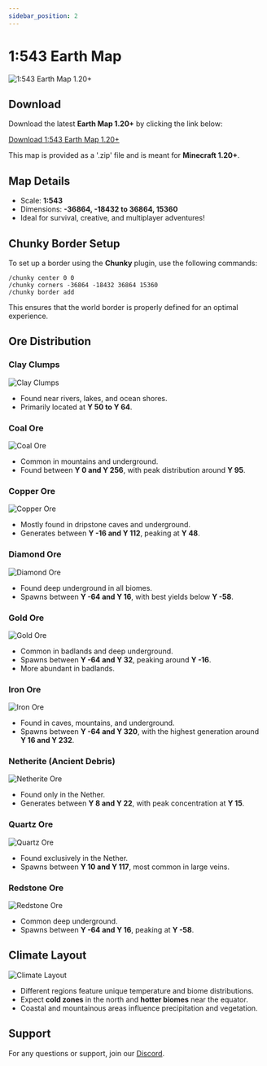 ```yaml
---
sidebar_position: 2
---
```


# 1:543 Earth Map

![1:543 Earth Map 1.20+](../../static/img/world-complete.png)

## Download

Download the latest **Earth Map 1.20+** by clicking the link below:

[Download 1:543 Earth Map 1.20+](https://cdn.earthmc.org/downloads/earth1-543.zip)

This map is provided as a '.zip' file and is meant for **Minecraft 1.20+**.

## Map Details

- Scale: **1:543**
- Dimensions: **-36864, -18432 to 36864, 15360**
- Ideal for survival, creative, and multiplayer adventures!

## Chunky Border Setup

To set up a border using the **Chunky** plugin, use the following commands:

```
/chunky center 0 0
/chunky corners -36864 -18432 36864 15360
/chunky border add
```

This ensures that the world border is properly defined for an optimal experience.

## Ore Distribution

### Clay Clumps
![Clay Clumps](../../static/img/clay_clumps.png)
- Found near rivers, lakes, and ocean shores.
- Primarily located at **Y 50 to Y 64**.

### Coal Ore
![Coal Ore](../../static/img/coal_ore.png)
- Common in mountains and underground.
- Found between **Y 0 and Y 256**, with peak distribution around **Y 95**.

### Copper Ore
![Copper Ore](../../static/img/copper_ore.png)
- Mostly found in dripstone caves and underground.
- Generates between **Y -16 and Y 112**, peaking at **Y 48**.

### Diamond Ore
![Diamond Ore](../../static/img/diamond_ore.png)
- Found deep underground in all biomes.
- Spawns between **Y -64 and Y 16**, with best yields below **Y -58**.

### Gold Ore
![Gold Ore](../../static/img/gold_ore.png)
- Common in badlands and deep underground.
- Spawns between **Y -64 and Y 32**, peaking around **Y -16**.
- More abundant in badlands.

### Iron Ore
![Iron Ore](../../static/img/iron_ore.png)
- Found in caves, mountains, and underground.
- Spawns between **Y -64 and Y 320**, with the highest generation around **Y 16 and Y 232**.

### Netherite (Ancient Debris)
![Netherite Ore](../../static/img/netherite_ore.png)
- Found only in the Nether.
- Generates between **Y 8 and Y 22**, with peak concentration at **Y 15**.

### Quartz Ore
![Quartz Ore](../../static/img/quartz_ore.png)
- Found exclusively in the Nether.
- Spawns between **Y 10 and Y 117**, most common in large veins.

### Redstone Ore
![Redstone Ore](../../static/img/redstone_ore.png)
- Common deep underground.
- Spawns between **Y -64 and Y 16**, peaking at **Y -58**.

## Climate Layout

![Climate Layout](../../static/img/climate.png)

- Different regions feature unique temperature and biome distributions.
- Expect **cold zones** in the north and **hotter biomes** near the equator.
- Coastal and mountainous areas influence precipitation and vegetation.

## Support

For any questions or support, join our [Discord](https://discord.gg/yFKhYr6ZmQ).
